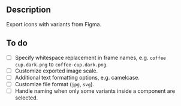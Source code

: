 ## Description

Export icons with variants from Figma.

## To do

- [ ] Specify whitespace replacement in frame names, e.g. `coffee cup.dark.png` to `coffee-cup.dark.png`.
- [ ] Customize exported image scale.
- [ ] Additional text formatting options, e.g. camelcase.
- [ ] Customize file format (`jpg`, `svg`).
- [ ] Handle naming when only some variants inside a component are selected.
